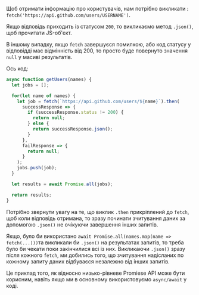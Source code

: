 
Щоб отримати інформацію про користувачів, нам потрібно викликати : `fetch('https://api.github.com/users/USERNAME')`.

Якщо відповідь приходить із статусом `200`, то викликаємо метод `.json()`, щоб прочитати JS-об'єкт.

В іншому випадку, якщо `fetch` завершуєся помилкою, або код статусу у відповідді має відмінність від 200, то просто буде повернуто значення `null` у масиві результатів.

Ось код:

```js demo
async function getUsers(names) {
  let jobs = [];

  for(let name of names) {
    let job = fetch(`https://api.github.com/users/${name}`).then(
      successResponse => {
        if (successResponse.status != 200) {
          return null;
        } else {
          return successResponse.json();
        }
      },
      failResponse => {
        return null;
      }
    );
    jobs.push(job);
  }

  let results = await Promise.all(jobs);

  return results;
}
```

Потрібно звернути увагу на те, що виклик `.then` прикріплений до `fetch`, щоб коли відповідь отримана, то зразу починати зчитування даних за допомогою `.json()` не очікуючи завершення інших запитів.

Якщо, було би використано `await Promise.all(names.map(name => fetch(...)))`та викликали би `.json()` на результатах запитів, то треба було би чекати поки закінчилися всі із них. Викликаючи `.json()` зразу після кожного `fetch`, ми добились того, що зчитування надісланих по кожному запиту даних відбуваєся незалежно від інших запитів.

Це приклад того, як відносно низько-рівневе Promiese API може бути корисним, навіть якщо ми в основному використовуємо `async/await` у коді.
